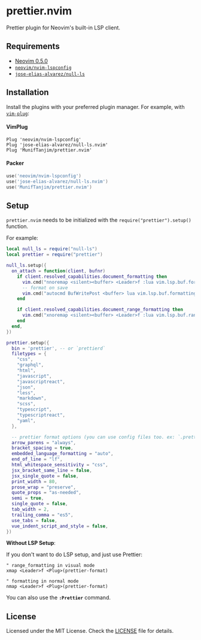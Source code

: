 # prettier.nvim

Prettier plugin for Neovim's built-in LSP client.

## Requirements

- [Neovim 0.5.0](https://github.com/neovim/neovim/releases/tag/v0.5.0)
- [`neovim/nvim-lspconfig`](https://github.com/neovim/nvim-lspconfig)
- [`jose-elias-alvarez/null-ls`](https://github.com/jose-elias-alvarez/null-ls.nvim)

## Installation

Install the plugins with your preferred plugin manager. For example, with [`vim-plug`](https://github.com/junegunn/vim-plug):

#### VimPlug

```vim
Plug 'neovim/nvim-lspconfig'
Plug 'jose-elias-alvarez/null-ls.nvim'
Plug 'MunifTanjim/prettier.nvim'
```

#### Packer

```lua
use('neovim/nvim-lspconfig')
use('jose-elias-alvarez/null-ls.nvim')
use('MunifTanjim/prettier.nvim')
```

## Setup

`prettier.nvim` needs to be initialized with the `require("prettier").setup()` function.

For example:

```lua
local null_ls = require("null-ls")
local prettier = require("prettier")

null_ls.setup({
  on_attach = function(client, bufnr)
    if client.resolved_capabilities.document_formatting then
      vim.cmd("nnoremap <silent><buffer> <Leader>f :lua vim.lsp.buf.formatting()<CR>")
      -- format on save
      vim.cmd("autocmd BufWritePost <buffer> lua vim.lsp.buf.formatting()")
    end

    if client.resolved_capabilities.document_range_formatting then
      vim.cmd("xnoremap <silent><buffer> <Leader>f :lua vim.lsp.buf.range_formatting({})<CR>")
    end
  end,
})

prettier.setup({
  bin = 'prettier', -- or `prettierd`
  filetypes = {
    "css",
    "graphql",
    "html",
    "javascript",
    "javascriptreact",
    "json",
    "less",
    "markdown",
    "scss",
    "typescript",
    "typescriptreact",
    "yaml",
  },

  -- prettier format options (you can use config files too. ex: `.prettierrc`)
  arrow_parens = "always",
  bracket_spacing = true,
  embedded_language_formatting = "auto",
  end_of_line = "lf",
  html_whitespace_sensitivity = "css",
  jsx_bracket_same_line = false,
  jsx_single_quote = false,
  print_width = 80,
  prose_wrap = "preserve",
  quote_props = "as-needed",
  semi = true,
  single_quote = false,
  tab_width = 2,
  trailing_comma = "es5",
  use_tabs = false,
  vue_indent_script_and_style = false,
})
```

**Without LSP Setup**:

If you don't want to do LSP setup, and just use Prettier:

```vim
" range_formatting in visual mode
xmap <Leader>f <Plug>(prettier-format)

" formatting in normal mode
nmap <Leader>f <Plug>(prettier-format)
```

You can also use the **`:Prettier`** command.

## License

Licensed under the MIT License. Check the [LICENSE](./LICENSE) file for details.
